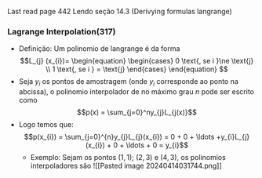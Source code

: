 Last read page 442
Lendo seção 14.3 (Derivying formulas langrange)

### Lagrange Interpolation(317)
- Definição: Um polinomio de langrange é da forma
$$L_{j} (x_{i})= \begin{equation}
\begin{cases}
0 \text{, se i }\ne \text{j} \\
1 \text{, se i } = \text{j}
\end{cases}
\end{equation} $$
- Seja $y_{i}$ os pontos de amostragem (onde $y_{i}$ corresponde ao ponto na abcissa), o polinomio interpolador de no máximo grau $n$ pode ser escrito como
$$p(x) = \sum_{j=0}^ny_{j}L_{j(x)}$$
- Logo temos que:
  $$p(x_{i}) = \sum_{j=0}^{n}y_{j}L_{j}(x_{i}) = 0 + 0 + \ldots +y_{i}L_{j}(x_{i}) + 0 + \ldots + 0 = y_{i}$$
  - Exemplo: Sejam os pontos $(1, 1)$; $(2, 3)$ e $(4, 3)$, os polinomios interpoladores são
  ![[Pasted image 20240414031744.png]]